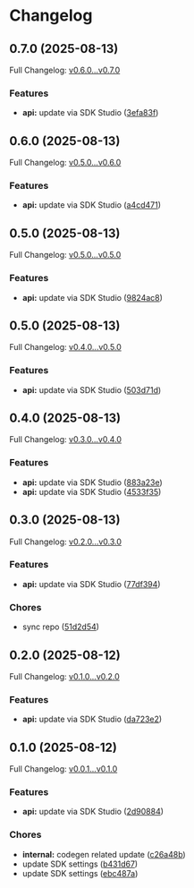 # Changelog

## 0.7.0 (2025-08-13)

Full Changelog: [v0.6.0...v0.7.0](https://github.com/bennorris123/python-sdk-test/compare/v0.6.0...v0.7.0)

### Features

* **api:** update via SDK Studio ([3efa83f](https://github.com/bennorris123/python-sdk-test/commit/3efa83f7e680f2b1c74cae9055a43b0d222c4931))

## 0.6.0 (2025-08-13)

Full Changelog: [v0.5.0...v0.6.0](https://github.com/bennorris123/python-sdk-test/compare/v0.5.0...v0.6.0)

### Features

* **api:** update via SDK Studio ([a4cd471](https://github.com/bennorris123/python-sdk-test/commit/a4cd471edcf637e498a108460e3b7193b2483778))

## 0.5.0 (2025-08-13)

Full Changelog: [v0.5.0...v0.5.0](https://github.com/bennorris123/python-sdk-test/compare/v0.5.0...v0.5.0)

### Features

* **api:** update via SDK Studio ([9824ac8](https://github.com/bennorris123/python-sdk-test/commit/9824ac80cbfb86c8ade7c13c1ee3cdf8d2181465))

## 0.5.0 (2025-08-13)

Full Changelog: [v0.4.0...v0.5.0](https://github.com/bennorris123/python-sdk-test/compare/v0.4.0...v0.5.0)

### Features

* **api:** update via SDK Studio ([503d71d](https://github.com/bennorris123/python-sdk-test/commit/503d71d4a99aad1471176da946c1a7b3a0ea35b3))

## 0.4.0 (2025-08-13)

Full Changelog: [v0.3.0...v0.4.0](https://github.com/bennorris123/python-sdk-test/compare/v0.3.0...v0.4.0)

### Features

* **api:** update via SDK Studio ([883a23e](https://github.com/bennorris123/python-sdk-test/commit/883a23e253dc4105c84e0d051ea9a8e32f2468af))
* **api:** update via SDK Studio ([4533f35](https://github.com/bennorris123/python-sdk-test/commit/4533f35c1bfb027b9b1c79879973001410f9b1f3))

## 0.3.0 (2025-08-13)

Full Changelog: [v0.2.0...v0.3.0](https://github.com/bennorris123/python-sdk-test/compare/v0.2.0...v0.3.0)

### Features

* **api:** update via SDK Studio ([77df394](https://github.com/bennorris123/python-sdk-test/commit/77df3941fbc6615dd791fe9b8e88278d6ff8cbb0))


### Chores

* sync repo ([51d2d54](https://github.com/bennorris123/python-sdk-test/commit/51d2d54b3b293398470493840de4ae38298ea895))

## 0.2.0 (2025-08-12)

Full Changelog: [v0.1.0...v0.2.0](https://github.com/bennorris123/python-sdk-test/compare/v0.1.0...v0.2.0)

### Features

* **api:** update via SDK Studio ([da723e2](https://github.com/bennorris123/python-sdk-test/commit/da723e2f362cbf2ba2e321df16a4b189bf235d0e))

## 0.1.0 (2025-08-12)

Full Changelog: [v0.0.1...v0.1.0](https://github.com/bennorris123/python-sdk-test/compare/v0.0.1...v0.1.0)

### Features

* **api:** update via SDK Studio ([2d90884](https://github.com/bennorris123/python-sdk-test/commit/2d90884dd6751d45bb10b1869713e2e83b8f92bc))


### Chores

* **internal:** codegen related update ([c26a48b](https://github.com/bennorris123/python-sdk-test/commit/c26a48b09684be99a1c493fa8270c3680657f658))
* update SDK settings ([b431d67](https://github.com/bennorris123/python-sdk-test/commit/b431d67e5c264a8a7759648f09ee74dc6e328545))
* update SDK settings ([ebc487a](https://github.com/bennorris123/python-sdk-test/commit/ebc487a8ca316b0ea25866fe08489b6507f574d1))
